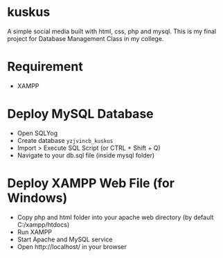 # kuskus
A simple social media built with html, css, php and mysql. This is my final project for Database Management Class in my college.
# Requirement
* XAMPP
# Deploy MySQL Database
* Open SQLYog
* Create database <code>yzjvincb_kuskus</code>
* Import > Execute SQL Script (or CTRL + Shift + Q)
* Navigate to your db.sql file (inside mysql folder)
# Deploy XAMPP Web File (for Windows)
* Copy php and html folder into your apache web directory (by default C:/xampp/htdocs)
* Run XAMPP
* Start Apache and MySQL service
* Open http://localhost/ in your browser
